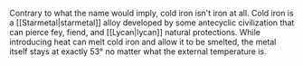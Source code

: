 Contrary to what the name would imply, cold iron isn't iron at all. Cold iron is a [[Starmetal|starmetal]] alloy developed by some antecyclic civilization that can pierce fey, fiend, and [[Lycan|lycan]] natural protections. While introducing heat can melt cold iron and allow it to be smelted, the metal itself stays at exactly 53° no matter what the external temperature is.
